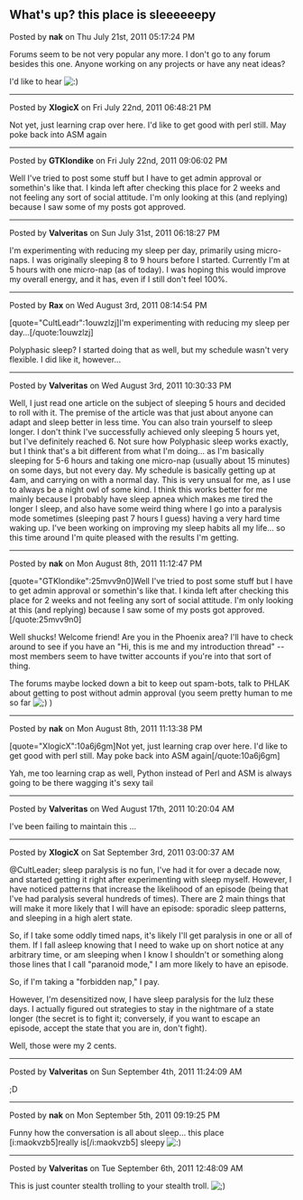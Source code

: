## What's up? this place is sleeeeeepy
Posted by **nak** on Thu July 21st, 2011 05:17:24 PM

Forums seem to be not very popular any more.  I don't go to any forum besides this one.  Anyone working on any projects or have any neat ideas?

I'd like to hear <!-- s:) --><img src="{SMILIES_PATH}/icon_e_smile.gif" alt=":)" title="Smile" /><!-- s:) -->

--------------------------------------------------------------------------------

Posted by **XlogicX** on Fri July 22nd, 2011 06:48:21 PM

Not yet, just learning crap over here. I'd like to get good with perl still. May poke back into ASM again

--------------------------------------------------------------------------------

Posted by **GTKlondike** on Fri July 22nd, 2011 09:06:02 PM

Well I've tried to post some stuff but I have to get admin approval or somethin's like that. I kinda left after checking this place for 2 weeks and not feeling any sort of social attitude. I'm only looking at this (and replying) because I saw some of my posts got approved.

--------------------------------------------------------------------------------

Posted by **Valveritas** on Sun July 31st, 2011 06:18:27 PM

I'm experimenting with reducing my sleep per day, primarily using micro-naps.  I was originally sleeping 8 to 9 hours before I started.  Currently I'm at 5 hours with one micro-nap (as of today).  I was hoping this would improve my overall energy, and it has, even if I still don't feel 100%.

--------------------------------------------------------------------------------

Posted by **Rax** on Wed August 3rd, 2011 08:14:54 PM

[quote=&quot;CultLeadr&quot;:1ouwzlzj]I'm experimenting with reducing my sleep per day...[/quote:1ouwzlzj]

Polyphasic sleep? I started doing that as well, but my schedule wasn't very flexible.  I did like it, however...

--------------------------------------------------------------------------------

Posted by **Valveritas** on Wed August 3rd, 2011 10:30:33 PM

Well, I just read one article on the subject of sleeping 5 hours and decided to roll with it.  The premise of the article was that just about anyone can adapt and sleep better in less time.  You can also train yourself to sleep longer.  I don't think I've successfully achieved only sleeping 5 hours yet, but I've definitely reached 6.   Not sure how Polyphasic sleep works exactly, but I think that's a bit different from what I'm doing... as I'm basically sleeping for 5-6 hours and taking one micro-nap (usually about 15 minutes) on some days, but not every day.   My schedule is basically getting up at 4am, and carrying on with a normal day.  This is very unsual for me, as I use to always be a night owl of some kind.   I think this works better for me mainly because I probably have sleep apnea which makes me tired the longer I sleep, and also have some weird thing where I go into a paralysis mode sometimes (sleeping past 7 hours I guess) having a very hard time waking up.   I've  been working on improving my sleep habits all my life... so this time around I'm quite pleased with the results I'm getting.

--------------------------------------------------------------------------------

Posted by **nak** on Mon August 8th, 2011 11:12:47 PM

[quote=&quot;GTKlondike&quot;:25mvv9n0]Well I've tried to post some stuff but I have to get admin approval or somethin's like that. I kinda left after checking this place for 2 weeks and not feeling any sort of social attitude. I'm only looking at this (and replying) because I saw some of my posts got approved.[/quote:25mvv9n0]

Well shucks! Welcome friend!  Are you in the Phoenix area? I'll have to check around to see if you have an &quot;Hi, this is me and my introduction thread&quot; -- most members seem to have twitter accounts if you're into that sort of thing.

The forums maybe locked down a bit to keep out spam-bots, talk to PHLAK about getting to post without admin approval (you seem pretty human to me so far <!-- s;) --><img src="{SMILIES_PATH}/icon_e_wink.gif" alt=";)" title="Wink" /><!-- s;) --> )

--------------------------------------------------------------------------------

Posted by **nak** on Mon August 8th, 2011 11:13:38 PM

[quote=&quot;XlogicX&quot;:10a6j6gm]Not yet, just learning crap over here. I'd like to get good with perl still. May poke back into ASM again[/quote:10a6j6gm]

Yah, me too learning crap as well, Python instead of Perl and ASM is always going to be there wagging it's sexy tail

--------------------------------------------------------------------------------

Posted by **Valveritas** on Wed August 17th, 2011 10:20:04 AM

I've been failing to maintain this ...

--------------------------------------------------------------------------------

Posted by **XlogicX** on Sat September 3rd, 2011 03:00:37 AM

@CultLeader; sleep paralysis is no fun, I've had it for over a decade now, and started getting it right after experimenting with sleep myself. However, I have noticed patterns that increase the likelihood of an episode (being that I've had paralysis several hundreds of times). There are 2 main things that will make it more likely that I will have an episode: sporadic sleep patterns, and sleeping in a high alert state.

So, if I take some oddly timed naps, it's likely I'll get paralysis in one or all of them.
If I fall asleep knowing that I need to wake up on short notice at any arbitrary time, or am sleeping when I know I shouldn't or something along those lines that I call &quot;paranoid mode,&quot; I am more likely to have an episode.

So, if I'm taking a &quot;forbidden nap,&quot; I pay.

However, I'm desensitized now, I have sleep paralysis for the lulz these days. I actually figured out strategies to stay in the nightmare of a state longer (the secret is to fight it; conversely, if you want to escape an episode, accept the state that you are in, don't fight).

Well, those were my 2 cents.

--------------------------------------------------------------------------------

Posted by **Valveritas** on Sun September 4th, 2011 11:24:09 AM

;D

--------------------------------------------------------------------------------

Posted by **nak** on Mon September 5th, 2011 09:19:25 PM

Funny how the conversation is all about sleep... this place [i:maokvzb5]really is[/i:maokvzb5] sleepy <!-- s:) --><img src="{SMILIES_PATH}/icon_e_smile.gif" alt=":)" title="Smile" /><!-- s:) -->

--------------------------------------------------------------------------------

Posted by **Valveritas** on Tue September 6th, 2011 12:48:09 AM

This is just counter stealth trolling to your stealth troll. <!-- s;) --><img src="{SMILIES_PATH}/icon_e_wink.gif" alt=";)" title="Wink" /><!-- s;) -->
